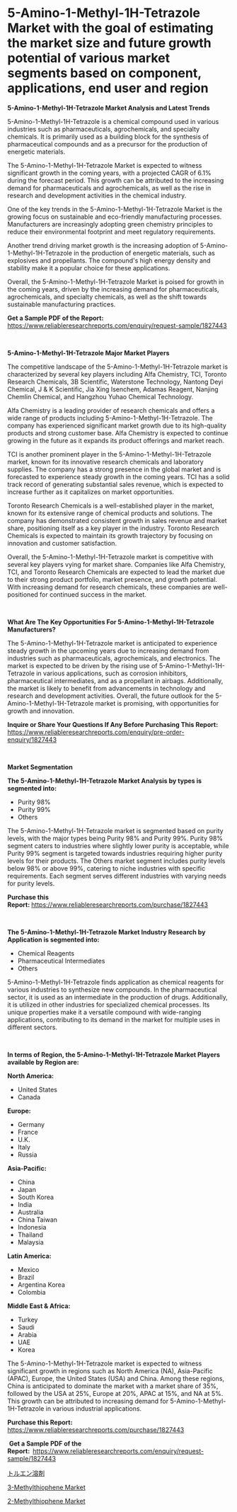 <p><h1>5-Amino-1-Methyl-1H-Tetrazole Market with the goal of estimating the market size and future growth potential of various market segments based on component, applications, end user and region</h1></p><p><strong>5-Amino-1-Methyl-1H-Tetrazole Market Analysis and Latest Trends</strong></p>
<p><p>5-Amino-1-Methyl-1H-Tetrazole is a chemical compound used in various industries such as pharmaceuticals, agrochemicals, and specialty chemicals. It is primarily used as a building block for the synthesis of pharmaceutical compounds and as a precursor for the production of energetic materials.</p><p>The 5-Amino-1-Methyl-1H-Tetrazole Market is expected to witness significant growth in the coming years, with a projected CAGR of 6.1% during the forecast period. This growth can be attributed to the increasing demand for pharmaceuticals and agrochemicals, as well as the rise in research and development activities in the chemical industry.</p><p>One of the key trends in the 5-Amino-1-Methyl-1H-Tetrazole Market is the growing focus on sustainable and eco-friendly manufacturing processes. Manufacturers are increasingly adopting green chemistry principles to reduce their environmental footprint and meet regulatory requirements.</p><p>Another trend driving market growth is the increasing adoption of 5-Amino-1-Methyl-1H-Tetrazole in the production of energetic materials, such as explosives and propellants. The compound's high energy density and stability make it a popular choice for these applications.</p><p>Overall, the 5-Amino-1-Methyl-1H-Tetrazole Market is poised for growth in the coming years, driven by the increasing demand for pharmaceuticals, agrochemicals, and specialty chemicals, as well as the shift towards sustainable manufacturing practices.</p></p>
<p><strong>Get a Sample PDF of the Report:&nbsp;</strong> <a href="https://www.reliableresearchreports.com/enquiry/request-sample/1827443">https://www.reliableresearchreports.com/enquiry/request-sample/1827443</a></p>
<p>&nbsp;</p>
<p><strong>5-Amino-1-Methyl-1H-Tetrazole Major Market Players</strong></p>
<p><p>The competitive landscape of the 5-Amino-1-Methyl-1H-Tetrazole market is characterized by several key players including Alfa Chemistry, TCI, Toronto Research Chemicals, 3B Scientific, Waterstone Technology, Nantong Deyi Chemical, J & K Scientific, Jia Xing Isenchem, Adamas Reagent, Nanjing Chemlin Chemical, and Hangzhou Yuhao Chemical Technology.</p><p>Alfa Chemistry is a leading provider of research chemicals and offers a wide range of products including 5-Amino-1-Methyl-1H-Tetrazole. The company has experienced significant market growth due to its high-quality products and strong customer base. Alfa Chemistry is expected to continue growing in the future as it expands its product offerings and market reach.</p><p>TCI is another prominent player in the 5-Amino-1-Methyl-1H-Tetrazole market, known for its innovative research chemicals and laboratory supplies. The company has a strong presence in the global market and is forecasted to experience steady growth in the coming years. TCI has a solid track record of generating substantial sales revenue, which is expected to increase further as it capitalizes on market opportunities.</p><p>Toronto Research Chemicals is a well-established player in the market, known for its extensive range of chemical products and solutions. The company has demonstrated consistent growth in sales revenue and market share, positioning itself as a key player in the industry. Toronto Research Chemicals is expected to maintain its growth trajectory by focusing on innovation and customer satisfaction.</p><p>Overall, the 5-Amino-1-Methyl-1H-Tetrazole market is competitive with several key players vying for market share. Companies like Alfa Chemistry, TCI, and Toronto Research Chemicals are expected to lead the market due to their strong product portfolio, market presence, and growth potential. With increasing demand for research chemicals, these companies are well-positioned for continued success in the market.</p></p>
<p>&nbsp;</p>
<p><strong>What Are The Key Opportunities For 5-Amino-1-Methyl-1H-Tetrazole Manufacturers?</strong></p>
<p><p>The 5-Amino-1-Methyl-1H-Tetrazole market is anticipated to experience steady growth in the upcoming years due to increasing demand from industries such as pharmaceuticals, agrochemicals, and electronics. The market is expected to be driven by the rising use of 5-Amino-1-Methyl-1H-Tetrazole in various applications, such as corrosion inhibitors, pharmaceutical intermediates, and as a propellant in airbags. Additionally, the market is likely to benefit from advancements in technology and research and development activities. Overall, the future outlook for the 5-Amino-1-Methyl-1H-Tetrazole market is promising, with opportunities for growth and innovation.</p></p>
<p><strong>Inquire or Share Your Questions If Any Before Purchasing This Report:</strong> <a href="https://www.reliableresearchreports.com/enquiry/pre-order-enquiry/1827443">https://www.reliableresearchreports.com/enquiry/pre-order-enquiry/1827443</a></p>
<p>&nbsp;</p>
<p><strong>Market Segmentation</strong></p>
<p><strong>The 5-Amino-1-Methyl-1H-Tetrazole Market Analysis by types is segmented into:</strong></p>
<p><ul><li>Purity 98%</li><li>Purity 99%</li><li>Others</li></ul></p>
<p><p>The 5-Amino-1-Methyl-1H-Tetrazole market is segmented based on purity levels, with the major types being Purity 98% and Purity 99%. Purity 98% segment caters to industries where slightly lower purity is acceptable, while Purity 99% segment is targeted towards industries requiring higher purity levels for their products. The Others market segment includes purity levels below 98% or above 99%, catering to niche industries with specific requirements. Each segment serves different industries with varying needs for purity levels.</p></p>
<p><strong>Purchase this Report:&nbsp;</strong><a href="https://www.reliableresearchreports.com/purchase/1827443">https://www.reliableresearchreports.com/purchase/1827443</a></p>
<p>&nbsp;</p>
<p><strong>The 5-Amino-1-Methyl-1H-Tetrazole Market Industry Research by Application is segmented into:</strong></p>
<p><ul><li>Chemical Reagents</li><li>Pharmaceutical Intermediates</li><li>Others</li></ul></p>
<p><p>5-Amino-1-Methyl-1H-Tetrazole finds application as chemical reagents for various industries to synthesize new compounds. In the pharmaceutical sector, it is used as an intermediate in the production of drugs. Additionally, it is utilized in other industries for specialized chemical processes. Its unique properties make it a versatile compound with wide-ranging applications, contributing to its demand in the market for multiple uses in different sectors.</p></p>
<p>&nbsp;</p>
<p><strong>In terms of Region, the 5-Amino-1-Methyl-1H-Tetrazole Market Players available by Region are:</strong></p>
<p>
    <p> <strong> North America: </strong>
        <ul>
            <li>United States</li>
            <li>Canada</li>
        </ul>
        </p> 
    <p> <strong> Europe: </strong>
        <ul>
            <li>Germany</li>
            <li>France</li>
            <li>U.K.</li>
            <li>Italy</li>
            <li>Russia</li>
        </ul>
        </p> 
    <p> <strong> Asia-Pacific: </strong>
        <ul>
            <li>China</li>
            <li>Japan</li>
            <li>South Korea</li>
            <li>India</li>
            <li>Australia</li>
            <li>China Taiwan</li>
            <li>Indonesia</li>
            <li>Thailand</li>
            <li>Malaysia</li>
        </ul>
        </p> 
    <p> <strong> Latin America: </strong>
        <ul>
            <li>Mexico</li>
            <li>Brazil</li>
            <li>Argentina Korea</li>
            <li>Colombia</li>
        </ul>
        </p> 
    <p> <strong> Middle East & Africa: </strong>
        <ul>
            <li>Turkey</li>
            <li>Saudi</li>
            <li>Arabia</li>
            <li>UAE</li>
            <li>Korea</li>
        </ul>
    </p>
    </p>
<p><p>The 5-Amino-1-Methyl-1H-Tetrazole market is expected to witness significant growth in regions such as North America (NA), Asia-Pacific (APAC), Europe, the United States (USA) and China. Among these regions, China is anticipated to dominate the market with a market share of 35%, followed by the USA at 25%, Europe at 20%, APAC at 15%, and NA at 5%. This growth can be attributed to increasing demand for 5-Amino-1-Methyl-1H-Tetrazole in various industrial applications.</p></p>
<p><strong>Purchase this Report: </strong><a href="https://www.reliableresearchreports.com/purchase/1827443">https://www.reliableresearchreports.com/purchase/1827443</a></p>
<p>&nbsp;<strong>Get a Sample PDF of the Report:&nbsp;&nbsp;</strong><a href="https://www.reliableresearchreports.com/enquiry/request-sample/1827443">https://www.reliableresearchreports.com/enquiry/request-sample/1827443</a></p>
<p><strong></strong></p>
<p><p><a href="https://medium.com/@evekerluke2023/%E3%83%88%E3%83%AB%E3%82%A8%E3%83%B3%E6%BA%B6%E5%AA%92%E5%B8%82%E5%A0%B4%E3%81%AF2031%E5%B9%B4%E3%81%BE%E3%81%A7%E3%81%AE%E5%B8%82%E5%A0%B4%E3%82%B7%E3%82%A7%E3%82%A2-%E3%82%B5%E3%82%A4%E3%82%BA-%E4%BA%88%E6%B8%AC%E3%82%92%E7%84%A6%E7%82%B9%E3%81%AB%E3%81%97%E3%81%A6%E3%81%84%E3%81%BE%E3%81%99-671fd411f0c0">トルエン溶剤</a></p><p><a href="https://github.com/jaidynmorantestelletmjzya/Market-Research-Report-List-1/blob/main/3-methylthiophene-market.md">3-Methylthiophene Market</a></p><p><a href="https://github.com/juniordelafrance/Market-Research-Report-List-2/blob/main/2-methylthiophene-market.md">2-Methylthiophene Market</a></p></p>